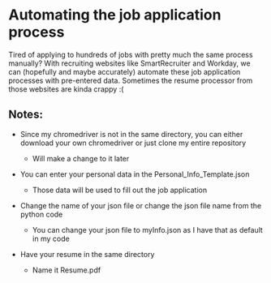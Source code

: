 # Automating the job application process

Tired of applying to hundreds of jobs with pretty much the same process manually?
With recruiting websites like SmartRecruiter and Workday, we can (hopefully and maybe accurately) automate these job application processes with 
pre-entered data. Sometimes the resume processor from those websites are kinda crappy :(


## Notes:
- Since my chromedriver is not in the same directory, you can either download your own chromedriver or just clone my entire repository
    - Will make a change to it later

- You can enter your personal data in the Personal_Info_Template.json
    - Those data will be used to fill out the job application

- Change the name of your json file or change the json file name from the python code
    - You can change your json file to myInfo.json as I have that as default in my code

- Have your resume in the same directory
    - Name it Resume.pdf